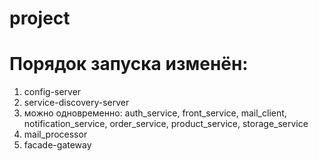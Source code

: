 # project
# Порядок запуска изменён:
1. config-server
2. service-discovery-server
3. можно одновременно: auth_service, front_service, mail_client, notification_service, order_service, product_service, storage_service
4. mail_processor
5. facade-gateway
